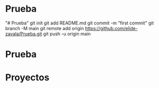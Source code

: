# Prueba
"# Prueba"  git init git add README.md git commit -m "first commit" git branch -M main git remote add origin https://github.com/elide-zavala/Prueba.git git push -u origin main 
# Prueba
# Proyectos
